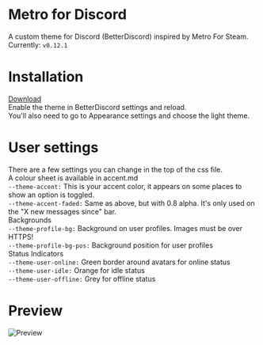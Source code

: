 # Metro for Discord
A custom theme for Discord (BetterDiscord) inspired by Metro For Steam.  
Currently: `v0.12.1`

# Installation
[Download](https://raw.githubusercontent.com/TakosThings/Metro-for-Discord/master/Metro_for_Discord.theme.css)  
Enable the theme in BetterDiscord settings and reload.  
You'll also need to go to Appearance settings and choose the light theme.

# User settings
There are a few settings you can change in the top of the css file.  
A colour sheet is available in accent.md  
`--theme-accent:` This is your accent color, it appears on some places to show an option is toggled.  
`--theme-accent-faded:` Same as above, but with 0.8 alpha. It's only used on the "X new messages since" bar.  
Backgrounds  
`--theme-profile-bg:` Background on user profiles. Images must be over HTTPS!  
`--theme-profile-bg-pos:` Background position for user profiles  
Status Indicators  
`--theme-user-online:` Green border around avatars for online status  
`--theme-user-idle:` Orange for idle status  
`--theme-user-offline:` Grey for offline status

# Preview
![Preview](https://i.imgur.com/bL03kTk.png)
